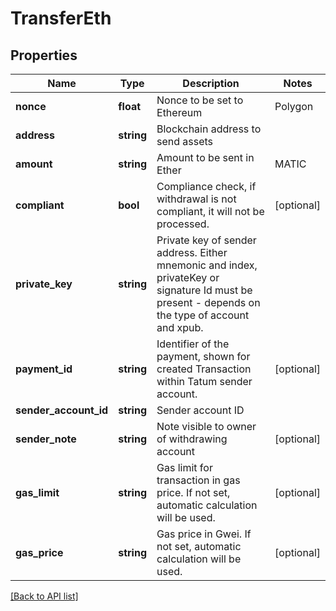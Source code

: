 # TransferEth

## Properties

Name | Type | Description | Notes
------------ | ------------- | ------------- | -------------
**nonce** | **float** | Nonce to be set to Ethereum | Polygon | KCS | XDC transaction. If not present, last known nonce will be used. | [optional]
**address** | **string** | Blockchain address to send assets |
**amount** | **string** | Amount to be sent in Ether | MATIC | XDC | KCS. |
**compliant** | **bool** | Compliance check, if withdrawal is not compliant, it will not be processed. | [optional]
**private_key** | **string** | Private key of sender address. Either mnemonic and index, privateKey or signature Id must be present - depends on the type of account and xpub. |
**payment_id** | **string** | Identifier of the payment, shown for created Transaction within Tatum sender account. | [optional]
**sender_account_id** | **string** | Sender account ID |
**sender_note** | **string** | Note visible to owner of withdrawing account | [optional]
**gas_limit** | **string** | Gas limit for transaction in gas price. If not set, automatic calculation will be used. | [optional]
**gas_price** | **string** | Gas price in Gwei. If not set, automatic calculation will be used. | [optional]

[[Back to API list]](../../README.md#api-endpoints)
